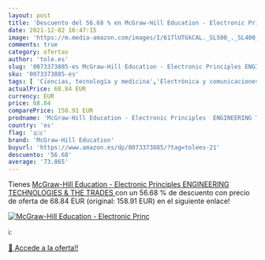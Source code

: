 ```yaml
---
layout: post
title: 'Descuento del 56.68 % en McGraw-Hill Education - Electronic Princ'
date: 2021-12-02 16:47:15
image: 'https://m.media-amazon.com/images/I/617lUTGkCAL._SL500_._SL400_.jpg'
comments: true
category: ofertas
author: 'tole.es'
slug: '0073373885-es McGraw-Hill Education - Electronic Principles ENGINEERING...'
sku: '0073373885-es'
tags: [ 'Ciencias, tecnología y medicina','Electrónica y comunicaciones','Ingeniería eléctrica y electrónica','Libros','Libros universitarios de ingeniería','Libros universitarios y de estudios superiores','Tecnología e ingeniería','mcgraw-hill education', ]
actualPrice: 68.84 EUR
currency: EUR
price: 68.84
comparePrice: 158.91 EUR
prodname: 'McGraw-Hill Education - Electronic Principles  ENGINEERING TECHNOLOGIES & THE TRADES '
country: 'es'
flag: '🇪🇸'
brand: 'McGraw-Hill Education'
buyurl: 'https://www.amazon.es/dp/0073373885/?tag=tolees-21'
descuento: '56.68'
average: '73.865'
---
```


Tienes [McGraw-Hill Education - Electronic Principles  ENGINEERING TECHNOLOGIES & THE TRADES ](https://www.amazon.es/dp/0073373885/?tag=tolees-21) con un 56.68 % de descuento con precio de oferta de 68.84 EUR (original: 158.91 EUR) en el siguiente enlace!

[![McGraw-Hill Education - Electronic Princ](https://m.media-amazon.com/images/I/617lUTGkCAL._SL500_._SL400_.jpg)](https://www.amazon.es/dp/0073373885/?tag=tolees-21)

ℹ️:


[🛒 Accede a la oferta!!](https://www.amazon.es/dp/0073373885/?tag=tolees-21)
